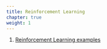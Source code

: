 ```yaml
--- 
title: Reinforcement Learning
chapter: true 
weight: 1 
---
```

 1. [Reinforcement Learning examples](https://github.com/awslabs/amazon-sagemaker-examples/tree/master/reinforcement_learning)

